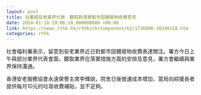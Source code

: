 ```yaml
---
layout: post
title: 社署晤安老業界代表　聽取對落實都市固體廢物收費意見
date: 2024-01-18 19:06:28.000000000 +08:00
link: https://news.rthk.hk/rthk/ch/component/k2/1736806-20240118.htm
categories: rthk
---
```


社會福利署表示，留意到安老業界近日對都市固體廢物收費表達關注。署方今日上午與部分業界代表會面，聽取業界在落實措施方面的安排及意見，署方會繼續與業界保持溝通。

香港安老服務協會永遠榮譽主席李輝說，院舍日後營運成本增加，當局向綜援長者提供每月10元的垃圾收費補貼，並不足夠。
